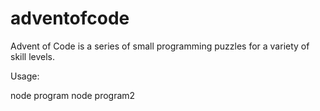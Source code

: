 # adventofcode
Advent of Code is a series of small programming puzzles for a variety of skill levels.

Usage:

node program
node program2
